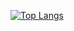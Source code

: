 [![Top Langs](https://github-readme-stats.vercel.app/api/top-langs/?username=Pinkhron)](https://github.com/anuraghazra/github-readme-stats)

<!---
Pinkhron/Pinkhron is a ✨ special ✨ repository because its `README.md` (this file) appears on your GitHub profile.
You can click the Preview link to take a look at your changes.
--->
